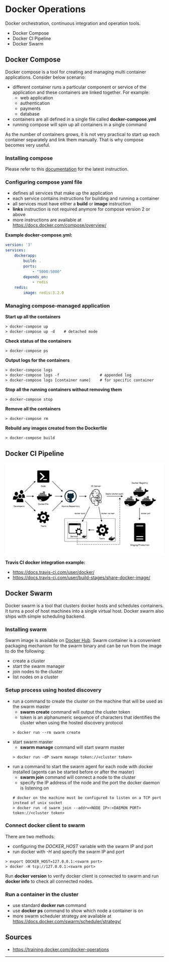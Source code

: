 # Docker Operations

Docker orchestration, continuous integration and operation tools.

- Docker Compose
- Docker CI Pipeline
- Docker Swarm

## Docker Compose

Docker compose is a tool for creating and managing multi container applications. Consider below scenario:

- different container runs a particular component or service of the application and these containers are linked together. For example:
  - web application
  - authentication
  - payments
  - database
- containers are all defined in a single file called **docker-compose.yml**
- running compose will spin up all containers in a single command

As the number of containers grows, it is not very practical to start up each container separately and link them manually. That is why compose becomes very useful.

### Installing compose

Please refer to this [documentation](https://docs.docker.com/compose/install/) for the latest instruction.

### Configuring compose yaml file

- defines all services that make up the application
- each service contains instructions for building and running a container
- all services must have either a **build** or **image** instruction
- **links** instruction is not required anymore for compose version 2 or above
- more instructions are available at https://docs.docker.com/compose/overview/

**Example docker-compose.yml:**

```yaml
version: '3'
services:
    dockerapp:
        build: .
        ports:
            - "5000:5000"
        depends_on:
            - redis
    redis:
        image: redis:3.2.0
```

### Managing compose-managed application

**Start up all the containers**

```shell
> docker-compose up
> docker-compose up -d    # detached mode
```

**Check status of the containers**

```shell
> docker-compose ps
```

**Output logs for the containers**

```shell
> docker-compose logs
> docker-compose logs -f                  # appended log
> docker-compose logs [container name]    # for specific container
```

**Stop all the running containers without removing them**

```shell
> docker-compose stop
```

**Remove all the containers**

```shell
> docker-compose rm
```

**Rebuild any images created from the Dockerfile**

```shell
> docker-compose build
```

## Docker CI Pipeline

![Docker P](sources/docker-ci-pipeline.png "Docker CI Pipeline")

**Travis CI docker integration example:**

- https://docs.travis-ci.com/user/docker/
- https://docs.travis-ci.com/user/build-stages/share-docker-image/

## Docker Swarm

Docker swarm is a tool that clusters docker hosts and schedules containers. It turns a pool of host machines into a single virtual host. Docker swarm also ships with simple scheduling backend.

### Installing swarm

Swarm image is available on [Docker Hub](https://hub.docker.com/r/library/swarm/). Swarm container is a convenient packaging mechanism for the swarm binary and can be run from the image to do the following:

- create a cluster
- start the swarm manager
- join nodes to the cluster
- list nodes on a cluster

### Setup process using hosted discovery

- run a command to create the cluster on the machine that will be used as the swarm master
  - **swarm create** command will output the cluster token
  - token is an alphanumeric sequence of characters that identifies the cluster when using the hosted discovery protocol
  ```shell
  > docker run --rm swarm create
  ```
- start swarm master
  - **swarm manage** command will start swarm master
  ```shell
  > docker run -dP swarm manage token://<cluster token>
  ```
- run a command to start the swarm agent for each node with docker installed (agents can be started before or after the master)
  - **swarm join** command will connect a node to the cluster
  - specify the IP address of the node and the port the docker daemon is listening on
  ```shell
  # docker on the machine must be configured to listen on a TCP port instead of unix socket
  > docker run -d swarm join --addr=<NODE IP>:<DAEMON PORT> token://<cluster token>
  ```

### Connect docker client to swarm

There are two methods:

- configuring the *DOCKER_HOST* variable with the swarm IP and port
- run docker with *-H* and specify the swarm IP and port
```shell
> export DOCKER_HOST=127.0.0.1:<swarm port>
> docker -H tcp://127.0.0.1:<swarm port>
```

Run **docker version** to verify docker client is connected to swarm and run **docker info** to check all connected nodes.

### Run a container in the cluster

- use standard **docker run** command
- use **docker ps** command to show which node a container is on
- more swarm scheduler strategy are available at https://docs.docker.com/swarm/scheduler/strategy/

## Sources

- https://training.docker.com/docker-operations

------

